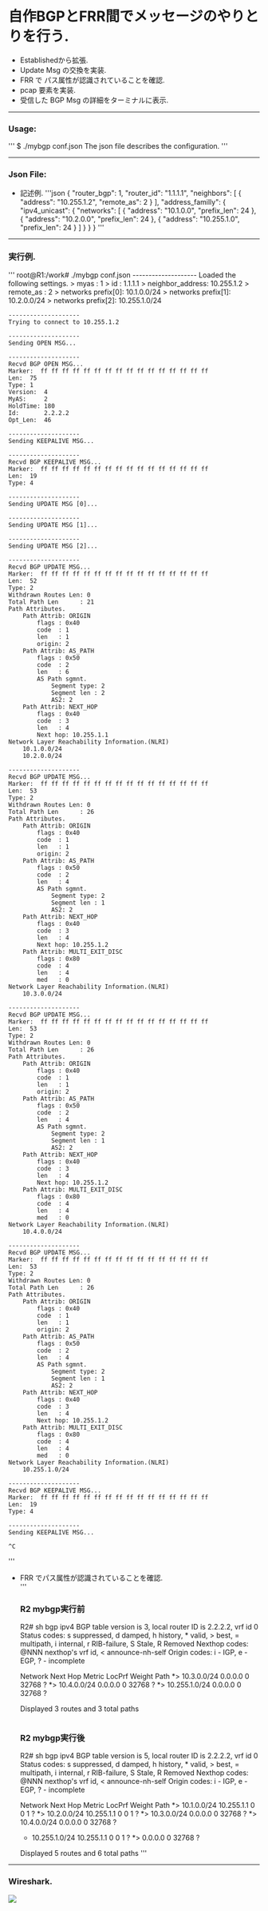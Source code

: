 # 自作BGPとFRR間でメッセージのやりとりを行う.
* Establishedから拡張.
* Update Msg の交換を実装.
* FRR で パス属性が認識されていることを確認.
* pcap 要素を実装.
* 受信した BGP Msg の詳細をターミナルに表示.

---
### Usage: 
'''
    $ ./mybgp conf.json 
    The json file describes the configuration.
'''
    

---
### Json File:
- 記述例.
'''json
    {
        "router_bgp": 1, 
        "router_id": "1.1.1.1", 
        "neighbors": [
            { "address": "10.255.1.2", "remote_as": 2 }
        ],
        "address_familly": {
            "ipv4_unicast": {
                "networks": [
                    { "address": "10.1.0.0", "prefix_len": 24 },
                    { "address": "10.2.0.0", "prefix_len": 24 },
                    { "address": "10.255.1.0", "prefix_len": 24 }
                ]
            }
        }
    }
'''

---
### 実行例.
'''
    root@R1:/work# ./mybgp conf.json 
    --------------------
    Loaded the following settings.
    > myas  : 1
    > id    : 1.1.1.1
    > neighbor_address: 10.255.1.2
    > remote_as       : 2
    > networks prefix[0]:  10.1.0.0/24
    > networks prefix[1]:  10.2.0.0/24
    > networks prefix[2]:  10.255.1.0/24

    --------------------
    Trying to connect to 10.255.1.2 

    --------------------
    Sending OPEN MSG...

    --------------------
    Recvd BGP OPEN MSG...
    Marker:  ff ff ff ff ff ff ff ff ff ff ff ff ff ff ff ff 
    Len:  75
    Type: 1
    Version:  4
    MyAS:     2
    HoldTime: 180
    Id:       2.2.2.2
    Opt_Len:  46

    --------------------
    Sending KEEPALIVE MSG...

    --------------------
    Recvd BGP KEEPALIVE MSG...
    Marker:  ff ff ff ff ff ff ff ff ff ff ff ff ff ff ff ff 
    Len:  19
    Type: 4

    --------------------
    Sending UPDATE MSG [0]...

    --------------------
    Sending UPDATE MSG [1]...

    --------------------
    Sending UPDATE MSG [2]...

    --------------------
    Recvd BGP UPDATE MSG...
    Marker:  ff ff ff ff ff ff ff ff ff ff ff ff ff ff ff ff 
    Len:  52
    Type: 2
    Withdrawn Routes Len: 0
    Total Path Len      : 21
    Path Attributes.
        Path Attrib: ORIGIN
            flags : 0x40
            code  : 1
            len   : 1
            origin: 2
        Path Attrib: AS_PATH
            flags : 0x50
            code  : 2
            len   : 6
            AS Path sgmnt.
                Segment type: 2
                Segment len : 2
                AS2: 2
        Path Attrib: NEXT_HOP
            flags : 0x40
            code  : 3
            len   : 4
            Next hop: 10.255.1.1
    Network Layer Reachability Information.(NLRI)
        10.1.0.0/24
        10.2.0.0/24

    --------------------
    Recvd BGP UPDATE MSG...
    Marker:  ff ff ff ff ff ff ff ff ff ff ff ff ff ff ff ff 
    Len:  53
    Type: 2
    Withdrawn Routes Len: 0
    Total Path Len      : 26
    Path Attributes.
        Path Attrib: ORIGIN
            flags : 0x40
            code  : 1
            len   : 1
            origin: 2
        Path Attrib: AS_PATH
            flags : 0x50
            code  : 2
            len   : 4
            AS Path sgmnt.
                Segment type: 2
                Segment len : 1
                AS2: 2
        Path Attrib: NEXT_HOP
            flags : 0x40
            code  : 3
            len   : 4
            Next hop: 10.255.1.2
        Path Attrib: MULTI_EXIT_DISC
            flags : 0x80
            code  : 4
            len   : 4
            med   : 0
    Network Layer Reachability Information.(NLRI)
        10.3.0.0/24

    --------------------
    Recvd BGP UPDATE MSG...
    Marker:  ff ff ff ff ff ff ff ff ff ff ff ff ff ff ff ff 
    Len:  53
    Type: 2
    Withdrawn Routes Len: 0
    Total Path Len      : 26
    Path Attributes.
        Path Attrib: ORIGIN
            flags : 0x40
            code  : 1
            len   : 1
            origin: 2
        Path Attrib: AS_PATH
            flags : 0x50
            code  : 2
            len   : 4
            AS Path sgmnt.
                Segment type: 2
                Segment len : 1
                AS2: 2
        Path Attrib: NEXT_HOP
            flags : 0x40
            code  : 3
            len   : 4
            Next hop: 10.255.1.2
        Path Attrib: MULTI_EXIT_DISC
            flags : 0x80
            code  : 4
            len   : 4
            med   : 0
    Network Layer Reachability Information.(NLRI)
        10.4.0.0/24

    --------------------
    Recvd BGP UPDATE MSG...
    Marker:  ff ff ff ff ff ff ff ff ff ff ff ff ff ff ff ff 
    Len:  53
    Type: 2
    Withdrawn Routes Len: 0
    Total Path Len      : 26
    Path Attributes.
        Path Attrib: ORIGIN
            flags : 0x40
            code  : 1
            len   : 1
            origin: 2
        Path Attrib: AS_PATH
            flags : 0x50
            code  : 2
            len   : 4
            AS Path sgmnt.
                Segment type: 2
                Segment len : 1
                AS2: 2
        Path Attrib: NEXT_HOP
            flags : 0x40
            code  : 3
            len   : 4
            Next hop: 10.255.1.2
        Path Attrib: MULTI_EXIT_DISC
            flags : 0x80
            code  : 4
            len   : 4
            med   : 0
    Network Layer Reachability Information.(NLRI)
        10.255.1.0/24

    --------------------
    Recvd BGP KEEPALIVE MSG...
    Marker:  ff ff ff ff ff ff ff ff ff ff ff ff ff ff ff ff 
    Len:  19
    Type: 4

    --------------------
    Sending KEEPALIVE MSG...

    ^C
'''

* FRR でパス属性が認識されていることを確認.  
'''    
    ### R2 mybgp実行前 ###
    R2# sh bgp ipv4 
    BGP table version is 3, local router ID is 2.2.2.2, vrf id 0
    Status codes:  s suppressed, d damped, h history, * valid, > best, = multipath,
                i internal, r RIB-failure, S Stale, R Removed
    Nexthop codes: @NNN nexthop's vrf id, < announce-nh-self
    Origin codes:  i - IGP, e - EGP, ? - incomplete

    Network          Next Hop            Metric LocPrf Weight Path
    *> 10.3.0.0/24      0.0.0.0                  0         32768 ?
    *> 10.4.0.0/24      0.0.0.0                  0         32768 ?
    *> 10.255.1.0/24    0.0.0.0                  0         32768 ?

    Displayed  3 routes and 3 total paths
    ~~~

    ~~~
    ### R2 mybgp実行後 ### 
    R2# sh bgp ipv4 
    BGP table version is 5, local router ID is 2.2.2.2, vrf id 0
    Status codes:  s suppressed, d damped, h history, * valid, > best, = multipath,
                i internal, r RIB-failure, S Stale, R Removed
    Nexthop codes: @NNN nexthop's vrf id, < announce-nh-self
    Origin codes:  i - IGP, e - EGP, ? - incomplete

    Network          Next Hop            Metric LocPrf Weight Path
    *> 10.1.0.0/24      10.255.1.1               0             0 1 ?
    *> 10.2.0.0/24      10.255.1.1               0             0 1 ?
    *> 10.3.0.0/24      0.0.0.0                  0         32768 ?
    *> 10.4.0.0/24      0.0.0.0                  0         32768 ?
    *  10.255.1.0/24    10.255.1.1               0             0 1 ?
    *>                  0.0.0.0                  0         32768 ?

    Displayed  5 routes and 6 total paths
'''

---
### Wireshark.

  ![](../img/update.png)


